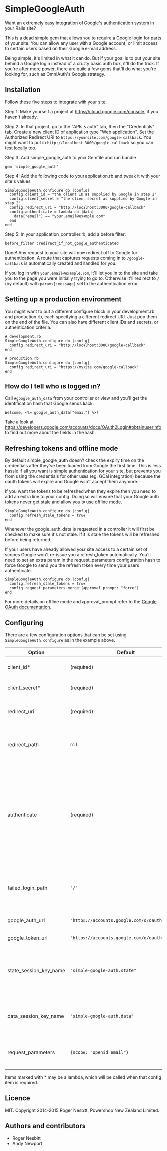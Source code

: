# SimpleGoogleAuth

Want an extremely easy integration of Google's authentication system in your Rails site?

This is a dead simple gem that allows you to require a Google login for parts of your site.
You can allow any user with a Google account, or limit access to certain users based on their
Google e-mail address.

Being simple, it's limited in what it can do.  But if your goal is to put your site
behind a Google login instead of a crusty basic auth box, it'll do the trick. 
If you're after more power, there are quite a few gems that'll do what you're looking for,
such as OmniAuth's Google strategy.

## Installation

Follow these five steps to integrate with your site.

Step 1: Make yourself a project at https://cloud.google.com/console, if you haven't already.

Step 2: In that project, go to the "APIs & auth" tab, then the "Credentials" tab.  Create a new client ID of application type "Web application".  Set the Authorized Redirect URI to
`https://yoursite.com/google-callback`.  You might want to put in `http://localhost:3000/google-callback` so you can test locally too.

Step 3: Add simple_google_auth to your Gemfile and run bundle

    gem 'simple_google_auth'

Step 4: Add the following code to your application.rb and tweak it with your site's values

    SimpleGoogleAuth.configure do |config|
      config.client_id = "the client ID as supplied by Google in step 2"
      config.client_secret = "the client secret as supplied by Google in step 2"
      config.redirect_uri = "http://localhost:3000/google-callback"
      config.authenticate = lambda do |data|
        data["email"] == "your.email@example.com"
      end
    end

Step 5: In your application_controller.rb, add a before filter:

    before_filter :redirect_if_not_google_authenticated

Done!  Any request to your site will now redirect off to Google for authentication.
A route that captures requests coming in to `/google-callback` is automatically created and handled for you.

If you log in with `your.email@example.com`, it'll let you in to the site and take you to the page you were initially trying to go to.
Otherwise it'll redirect to `/` (by default) with `params[:message]` set to the authentication error.

## Setting up a production environment

You might want to put a different configure block in your development.rb and production.rb, each specifying
a different redirect URI.  Just pop them on the end of the file.  You can also have different client IDs and
secrets, or authentication criteria.

    # development.rb
    SimpleGoogleAuth.configure do |config|
      config.redirect_uri = "http://localhost:3000/google-callback"
    end

    # production.rb
    SimpleGoogleAuth.configure do |config|
      config.redirect_uri = "https://mysite.com/google-callback"
    end

## How do I tell who is logged in?

Call `#google_auth_data` from your controller or view and you'll get the identification hash that Google sends back.

    Welcome, <%= google_auth_data["email"] %>!

Take a look at https://developers.google.com/accounts/docs/OAuth2Login#obtainuserinfo to find out more about the fields in the hash.

## Refreshing tokens and offline mode

By default simple_google_auth doesn't check the expiry time
on the credentials after they've been loaded from Google the first time.
This is less hassle if all you want is simple authentication for your site,
but prevents you from using the credentials for other uses (eg. GCal integration)
because the oauth tokens will expire and Google won't accept them anymore.

If you want the tokens to be refreshed when they expire then you need to
add an extra line to your config. Doing so will ensure that your
Google auth tokens never get stale and allow you to use offline mode.

    SimpleGoogleAuth.configure do |config|
      config.refresh_stale_tokens = true
    end

Whenever the google_auth_data is requested in a controller it will first
be checked to make sure it's not stale. If it is stale the tokens will be
refreshed before being returned.

If your users have already allowed your site access to a certain set of scopes
Google won't re-issue you a refresh_token automatically. You'll need to set an
extra param in the request_parameters configuration hash to force Google to
send you the refresh token every time your users authenticate.

    SimpleGoogleAuth.configure do |config|
      config.refresh_stale_tokens = true
      config.request_parameters.merge!(approval_prompt: "force")
    end

For more details on offline mode and approval_prompt refer to the 
[Google OAuth documentation](https://developers.google.com/accounts/docs/OAuth2WebServer).

## Configuring

There are a few configuration options that can be set using `SimpleGoogleAuth.configure` as in the example above.

Option | Default | Description
--- | --- | ---
client_id* | (required) | Client ID as provided by Google.
client_secret* | (required) | Client secret as provided by Google.
redirect_uri | (required) | Where Google should redirect to after authentication.
redirect_path | `nil` | A route is created at this path.  If no path is specified, the path is taken from redirect_uri.
authenticate | (required) | A lambda that's run to determine whether the user should be accepted as valid or not.  Takes one argument, a hash of identification data as provided by Google.  Should return true on success, or false if the login should not proceed.
failed_login_path | `"/"` | Where to redirect to upon a failed login.  `params[:message]` will be set with the error that occurred.
google_auth_url | `"https://accounts.google.com/o/oauth2/auth"` | Google's authentication URL.
google_token_url | `"https://accounts.google.com/o/oauth2/token"` | Google's token URL.
state_session_key_name | `"simple-google-auth.state"` | The name of the session variable used to store a random string used to prevent CSRF attacks during authentication.
data_session_key_name | `"simple-google-auth.data"` | The name of the session variable used to store identification data from Google.
request_parameters | `{scope: "openid email"}` | Parameters to use when requesting a login from Google

Items marked with * may be a lambda, which will be called when that config item is required.

## Licence

MIT.  Copyright 2014-2015 Roger Nesbitt, Powershop New Zealand Limited.

## Authors and contributors

 - Roger Nesbitt
 - Andy Newport
